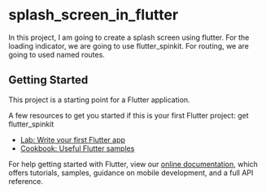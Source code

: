 # splash_screen_in_flutter

In this project, I am going to create a splash screen using flutter. For the loading indicator, we are going to use flutter_spinkit. For routing, we are going to used named routes.
## Getting Started

This project is a starting point for a Flutter application.

A few resources to get you started if this is your first Flutter project:
get
flutter_spinkit

- [Lab: Write your first Flutter app](https://flutter.dev/docs/get-started/codelab)
- [Cookbook: Useful Flutter samples](https://flutter.dev/docs/cookbook)

For help getting started with Flutter, view our
[online documentation](https://flutter.dev/docs), which offers tutorials,
samples, guidance on mobile development, and a full API reference.
